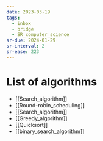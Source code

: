 ```yaml
---
date: 2023-03-19
tags:
  - inbox
  - bridge
  - SR_computer_science
sr-due: 2024-01-29
sr-interval: 2
sr-ease: 223
---
```


# List of algorithms

<!-- NEXT: Algoritms from python tutor and The C lang -->
- [[Search_algorithm]]
- [[Round-robin_scheduling]]
- [[Search_algorithm]]
- [[Greedy_algorithm]]
- [[Quicksort]]
- [[binary_search_algorithm]]
